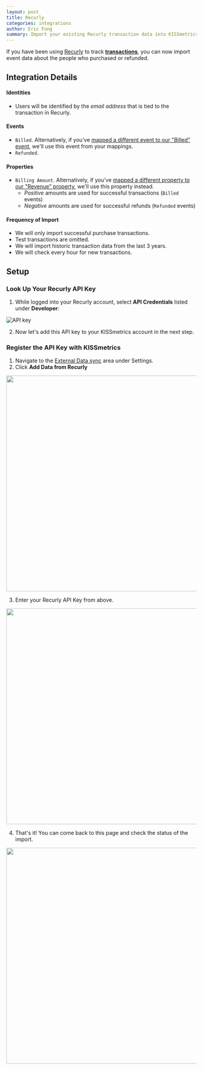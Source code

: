```yaml
---
layout: post
title: Recurly
categories: integrations
author: Eric Fung
summary: Import your existing Recurly transaction data into KISSmetrics.
---
```

If you have been using [Recurly][recurly] to track [**transactions**][transactions], you can now import event data about the people who purchased or refunded.

## Integration Details

#### Identities

* Users will be identified by the *email address* that is tied to the transaction in Recurly.

#### Events

* `Billed`. Alternatively, if you've [mapped a different event to our "Billed" event][mapping], we'll use this event from your mappings.
* `Refunded`.

#### Properties

* `Billing Amount`. Alternatively, if you've [mapped a different property to our "Revenue" property][mapping], we'll use this property instead.
	* *Positive* amounts are used for successful transactions (`Billed` events)
	* *Negative* amounts are used for successful refunds (`Refunded` events)

#### Frequency of Import

* We will only import successful purchase transactions.
* Test transactions are omitted.
* We will import historic transaction data from the last 3 years.
* We will check every hour for new transactions.

## Setup

<a name="look-up-your-recurly-api-key"></a>
### Look Up Your Recurly API Key

1. While logged into your Recurly account, select **API Credentials** listed under **Developer**:

![API key][sskey]

2. Now let's add this API key to your KISSmetrics account in the next step.

### Register the API Key with KISSmetrics

1. Navigate to the [External Data sync][external-data] area under Settings.
2. Click **Add Data from Recurly**
<img src="https://s3.amazonaws.com/kissmetrics-support-files/assets/integrations/recurly/recurly-1.png" width="570" />

3. Enter your Recurly API Key from above.
<img src="https://s3.amazonaws.com/kissmetrics-support-files/assets/integrations/recurly/recurly-2.png" width="570" />

4. That's it! You can come back to this page and check the status of the import.
<img src="https://s3.amazonaws.com/kissmetrics-support-files/assets/integrations/recurly/recurly-3.png" width="570" />

[recurly]: http://recurly.com/
[transactions]: http://docs.recurly.com/api/transactions
[external-data]: https://www.kissmetrics.com/external_data
[mapping]: https://www.kissmetrics.com/mapping

[sskey]: https://s3.amazonaws.com/kissmetrics-support-files/assets/integrations/recurly/api-key.png
